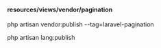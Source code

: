 #### resources/views/vendor/pagination
php artisan vendor:publish --tag=laravel-pagination

php artisan lang:publish
